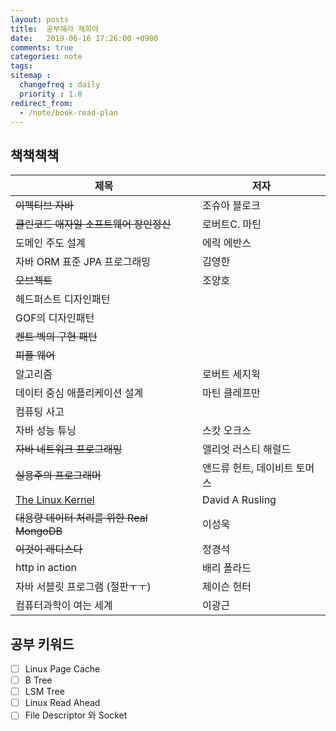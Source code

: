 ```yaml
---
layout: posts
title:  공부해라 제희야
date:   2019-06-16 17:26:00 +0900
comments: true
categories: note
tags:
sitemap :
  changefreq : daily
  priority : 1.0
redirect_from:
  - /note/book-read-plan
---
```


## 책책책책

제목 | 저자 
--- | --- 
~~이펙티브 자바~~ |  조슈아 블로크
~~클린코드 애자일 소프트웨어 장인정신~~ | 로버트C. 마틴 
도메인 주도 설계 | 에릭 에반스 
자바 ORM 표준 JPA 프로그래밍 | 김영한
~~오브젝트~~ | 조양호
헤드퍼스트 디자인패턴 | 
GOF의 디자인패턴 |  
~~켄트 벡의 구현 패턴~~ |
~~피플 웨어~~ |
알고리즘 | 로버트 세지윅
데이터 중심 애플리케이션 설계 | 마틴 클레프만
컴퓨팅 사고 | 
자바 성능 튜닝 | 스캇 오크스
~~자바 네트워크 프로그래밍~~ | 앨리엇 러스티 해럴드
~~실용주의 프로그래머~~ | 앤드류 헌트, 데이비트 토머스
[The Linux Kernel](http://wiki.kldp.org/Translations/html/The_Linux_Kernel-KLDP/tlkindex.html) | David A Rusling
~~대용량 데이터 처리를 위한 Real MongoDB~~ | 이성욱
~~이것이 레디스다~~ | 정경석
http in action | 배리 폴라드
자바 서블릿 프로그램 (절판ㅜㅜ)| 제이슨 헌터
컴퓨터과학이 여는 세계 | 이광근


## 공부 키워드
- [ ] Linux Page Cache
- [ ] B Tree
- [ ] LSM Tree
- [ ] Linux Read Ahead 
- [ ] File Descriptor 와 Socket
